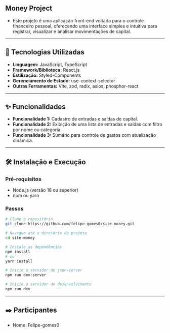 ## Money Project

- Este projeto é uma aplicação front-end voltada para o controle financeiro pessoal, oferecendo uma interface simples e intuitiva para registrar, visualizar e analisar movimentações de capital.
---

## 🚀 Tecnologias Utilizadas
- **Linguagem:** JavaScript, TypeScript
- **Framework/Biblioteca:** React.js
- **Estilização:** Styled-Components
- **Gerenciamento de Estado:**  use-context-selector
- **Outras Ferramentas:** Vite, zod, radix, axios, phosphor-react
---

## ✨ Funcionalidades
- **Funcionalidade 1:** Cadastro de entradas e saídas de capital.
- **Funcionalidade 2:** Exibição de uma lista de entradas e saídas com filtro por nome ou categoria.
- **Funcionalidade 3:** Sumário para controle de gastos com atualização dinâmica.

---

## 🛠️ Instalação e Execução
### Pré-requisitos
- Node.js (versão 18 ou superior)
- npm ou yarn

### Passos
```bash
# Clone o repositório
git clone https://github.com/felipe-gomes0/site-money.git

# Navegue até o diretório do projeto
cd site-money

# Instale as dependências
npm install
# ou
yarn install

# Inicie o servidor do json-server
npm run dev:server

# Inicie o servidor de desenvolvimento
npm run dev
```
---

## ✒️ Participantes
- Nome: Felipe-gomes0
